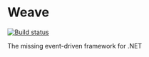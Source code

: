 # Weave
[![Build status](https://ci.appveyor.com/api/projects/status/82qbqi3docftm75q/branch/master?svg=true)](https://ci.appveyor.com/project/adenisov/weave/branch/master)

The missing event-driven framework for .NET
